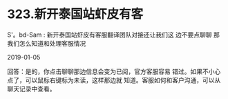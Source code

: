 # 323.新开泰国站虾皮有客

S'。bd-Sam : 新开泰国站虾皮有客服翻译团队对接还让我们这 边不要点聊聊 那我们怎么知道和处理客服情况

2019-01-05

回答：是的，你点击聊聊那边信息会变为已阅，官方客服容易 错过。如果不小心点了，可以鼠标右键标为未读，这样那边就 知道。客服如何和客户沟通，可以从聊天记录中查看。